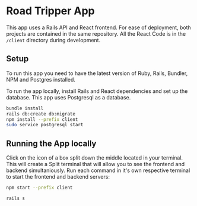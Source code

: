 # Road Tripper App

This app uses a Rails API and React frontend. For ease of deployment, both projects are contained in the same repository. All the React Code is in the `/client` directory during development.

## Setup

To run this app you need to have the latest version of Ruby, Rails, Bundler, NPM and Postgres installed.

To run the app locally, install Rails and React dependencies and set up the database. This app uses Postgresql as a database.

```sh
bundle install
rails db:create db:migrate
npm install --prefix client
sudo service postgresql start
```
## Running the App locally

Click on the icon of a box split down the middle located in your terminal. This will create a Split terminal that will allow you to see the frontend and backend simultaniously. Run each command in it's own respective terminal to start the frontend and backend servers:

```sh
npm start --prefix client
```

```sh
rails s
```
